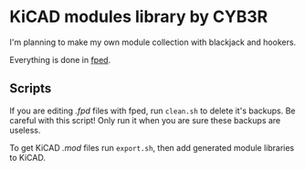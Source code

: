 # KiCAD modules library by CYB3R

I'm planning to make my own module collection with blackjack and hookers.

Everything is done in [fped](https://github.com/bert/fped).

## Scripts

If you are editing *.fpd* files with fped, run `clean.sh` to delete it's backups. Be careful with this script! Only run it when you are sure these backups are useless.

To get KiCAD *.mod* files run `export.sh`, then add generated module libraries to KiCAD.
